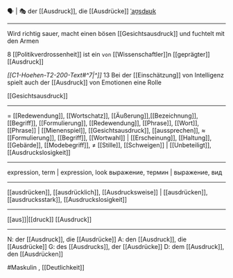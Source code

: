 🗣️ | 🎭 der [[Ausdruck]], die [[Ausdrücke]]  [ˈaʊ̯sdʁʊk](https://youglish.com/pronounce/Ausdruck/german) 

---
Wird richtig sauer, macht einen bösen [[Gesichtsausdruck]] und fuchtelt mit den Armen

8 [[Politikverdrossenheit]] ist ein `von` [[Wissenschaftler]]n [[geprägter]] [[Ausdruck]]

*[[C1-Hoehen-T2-200-Text#^7|^]]* 13 Bei der [[Einschätzung]] von Intelligenz spielt auch der [[Ausdruck]] von Emotionen eine Rolle

[[Gesichtsausdruck]]

---
= [[Redewendung]], [[Wortschatz]],  [[Äußerung]],[[Bezeichnung]], [[Begriff]], [[Formulierung]], [[Redewendung]], [[Phrase]], [[Wort]], [[Phrase]] | [[Mienenspiel]], [[Gesichtsausdruck]], [[aussprechen]], 
≈ [[Formulierung]], [[Begriff]], [[Wortwahl]] | [[Erscheinung]], [[Haltung]], [[Gebärde]],  [[Modebegriff]],
≠ [[Stille]], [[Schweigen]] | [[Unbeteiligt]], [[Ausdruckslosigkeit]]

---
expression, term | expression, look
выражение, термин | выражение, вид

---
[[ausdrücken]], [[ausdrücklich]], [[Ausdrucksweise]] | [[ausdrücken]], [[ausdrucksstark]], [[Ausdruckslosigkeit]]

---
[[aus]]|[[druck]]
[[Ausdruck]]


---
N: der [[Ausdruck]], die [[Ausdrücke]]
A: den [[Ausdruck]], die [[Ausdrücke]]
G: des [[Ausdrucks]], der [[Ausdrücke]]
D: dem [[Ausdruck]], den [[Ausdrücken]]

#Maskulin 
, [[Deutlichkeit]]
